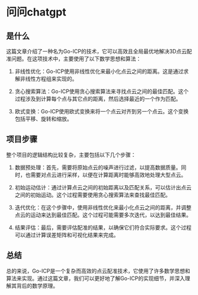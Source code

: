 # 问问chatgpt

## 是什么

 这篇文章介绍了一种名为Go-ICP的技术，它可以高效且全局最优地解决3D点云配准问题。在这项技术中，主要使用了以下数学思想和算法：

 1. 非线性优化：Go-ICP使用非线性优化来最小化点云之间的距离。这是通过求解非线性方程组来实现的。

 2. 贪心搜索算法：Go-ICP使用贪心搜索算法来寻找点云之间的最佳匹配。这个过程涉及到计算每个点与其它点的距离，然后选择最近的一个作为匹配。

 3. 欧式变换：Go-ICP使用欧式变换来将一个点云对齐到另一个点云。这个变换包括平移、旋转和缩放。

## 项目步骤

 整个项目的逻辑结构比较复杂，主要包括以下几个步骤：

 1. 数据预处理：首先，需要将原始点云的噪声进行过滤，以提高数据质量。同时，也需要对点云进行采样，以便在计算距离时能够高效地处理大型点云。

 2. 初始运动估计：通过计算点云之间的初始距离以及匹配关系，可以估计出点云之间的初始运动。这个过程需要使用贪心搜索算法来查找最佳匹配。

 3. 迭代优化：在这个步骤中，使用非线性优化来最小化点云之间的距离，并调整点云的运动来达到最佳匹配。这个过程可能需要多次迭代，以达到最佳结果。

 4. 结果评估：最后，需要评估配准的结果，以确保它们符合实际要求。这个过程可以通过计算误差矩阵和可视化结果来完成。

## 总结

总的来说，Go-ICP是一个复杂而高效的点云配准技术，它使用了许多数学思想和算法来实现。通过这篇文章，我们可以更好地了解Go-ICP的实现细节，并深入理解其背后的数学原理。